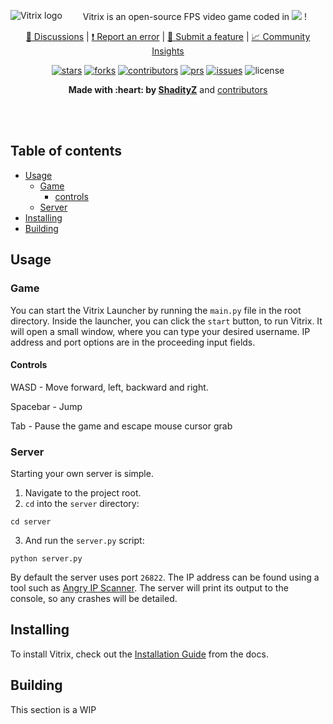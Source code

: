 <p align="center">
    <a href="https://github.com/ShadityZ/Vitrix">
        <img src="https://github.com/ShadityZ/Vitrix/raw/master/logo.png" alt="Vitrix logo" align="left">
    </a>
</p>
<p align="center">Vitrix is an open-source FPS video game coded in <img src="https://img.shields.io/badge/python-3670A0?style=for-the-badge&logo=python&logoColor=ffdd54"> !
<p align="center">
  <a href="https://github.com/ShadityZ/Vitrix/discussions">
    📣 Discussions</a>
  |
  <a href="https://github.com/ShadityZ/Vitrix/issues/new">
    ❗ Report an error</a>
  |
  <a href="https://github.com/ShadityZ/Vitrix/pulls/new">
    🎁 Submit a feature</a>
  |
  <a href="https://github.com/ShadityZ/Vitrix/graphs/community">
    📈 Community Insights</a>

<p align="center">
    <a href="https://github.com/ShadityZ/Vitrix/stargazers"><img src="https://img.shields.io/github/stars/ShadityZ/Vitrix" alt="stars"></a>
    <a href="https://github.com/ShadityZ/Vitrix/network/members"><img src="https://img.shields.io/github/forks/ShadityZ/Vitrix" alt="forks"></a>
    <a href="https://github.com/ShadityZ/Vitrix/graphs/contributors"><img src="https://img.shields.io/github/contributors/ShadityZ/Vitrix" alt="contributors"></a>
    <a href="https://github.com/ShadityZ/Vitrix/pulls"><img src="https://img.shields.io/github/issues-pr/ShadityZ/Vitrix" alt="prs"></a>
    <a href="https://github.com/ShadityZ/Vitrix/issues"><img src="https://img.shields.io/github/issues/ShadityZ/Vitrix" alt="issues"></a>
    <img src="https://img.shields.io/github/license/ShadityZ/Vitrix" alt="license">

<p align="center"><strong>Made with :heart: by <a href="https://github.com/ShadityZ">ShadityZ</a></strong> and <a href="https://github.com/Botspot/pi-apps/graphs/contributors">contributors</a>

<br> <br>

## Table of contents
- [Usage](#usage)
  - [Game](#game)
    - [controls](#controls)
  - [Server](#server)
- [Installing](#installing)
- [Building](#building)

## Usage
### Game
You can start the Vitrix Launcher by running the ```main.py``` file in the root directory. Inside the launcher, you can click the ```start``` button, to run Vitrix. It will open a small window, where you can type your desired username. IP address and port options are in the proceeding input fields.
#### Controls
WASD - Move forward, left, backward and right.

Spacebar - Jump

Tab - Pause the game and escape mouse cursor grab

### Server
Starting your own server is simple.
1. Navigate to the project root.
2. ```cd``` into the ```server``` directory:
```
cd server
```
3. And run the ```server.py``` script:
```
python server.py
```
By default the server uses port ```26822```. The IP address can be found using a tool such as [Angry IP Scanner](https://angryip.org/). The server will print its output to the console, so any crashes will be detailed.

## Installing
To install Vitrix, check out the [Installation Guide](https://github.com/ShadityZ/Vitrix/blob/docs-development/docs/installing.md) from the docs.
  
## Building
This section is a WIP
